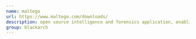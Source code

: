 ```yaml
---
name: maltego
url: https://www.maltego.com/downloads/
description: open source intelligence and forensics application, enabling to easily gather information about DNS, domains, IP addresses, websites, persons, etc. URL : https://www.maltego.com/downloads/ Groups : blackarch blackarch-forensic blackarch-recon blackarch-scanner
group: blackarch
---
```

